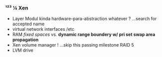### ¹²³ ¼ Xen

- Layer Modul kinda hardware-para-abstraction whatever ? ...search for accepted name
- virtual network interfaces /etc
- RAM _fixed spaces_ vs. **dynamic range boundery w/ pri set swap area propagation**
- Xen volume manager ! ...skip this passing milestone RAID 5
- LVM drive